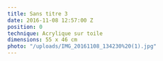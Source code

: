 ```yaml
---
title: Sans titre 3
date: 2016-11-08 12:57:00 Z
position: 0
technique: Acrylique sur toile
dimensions: 55 x 46 cm
photo: "/uploads/IMG_20161108_134230%20(1).jpg"
---
```


